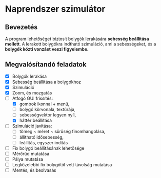 # Naprendszer szimulátor
## Bevezetés
A program lehetőséget biztosít bolygók lerakására **sebesség beállítása mellett**. A lerakott bolygókra indtható szimuláció, ami a sebességeket, és a **bolygók közti vonzást veszi figyelembe**.

## Megvalósítandó feladatok
- [x] Bolygók lerakása
- [x] Sebesség beállítása a bolygókhoz
- [x] Szimuláció
- [x] Zoom, és mozgatás
- [ ] Átfogó GUI frissítés: 
   - [x] gombok ikonnal + menü, 
   - [ ] bolygó körvonala, textúrája, 
   - [ ] sebességvektor legyen nyíl, 
   - [x] háttér beállítása
- [ ] Szimuláció javítása:
   - [ ] tömeg ~ méret ~ sűrűség finomhangolása,
   - [ ] állítható idősebesség,
   - [ ] leállítás, egyszer indítás
- [ ] Fix bolygó beállításának lehetősége
- [ ] Mérőrúd mutatása
- [ ] Pálya mutatása
- [ ] Legközelebbi fix bolygótól vett távolság mutatása
- [ ] Mentés, és beolvasás
